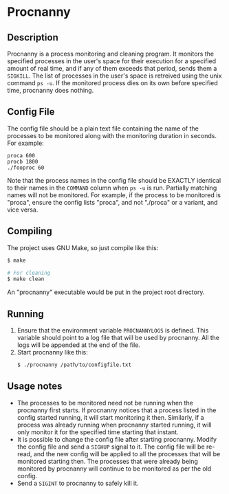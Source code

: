 # Procnanny
## Description
Procnanny is a process monitoring and cleaning program. It monitors the specified processes in the user's space for their execution for a specified amount of real time, and if any of them exceeds that period, sends them a ```SIGKILL```. The list of processes in the user's space is retreived using the unix command ```ps -u```. If the monitored process dies on its own before specified time, procnanny does nothing.

## Config File
The config file should be a plain text file containing the name of the processes to be monitored along with the monitoring duration in seconds. For example:

```
proca 600
procb 1800
./fooproc 60
```
Note that the process names in the config file should be EXACTLY identical to their names in the ```COMMAND``` column when ```ps -u``` is run. Partially matching names will not be monitored. For example, if the process to be monitored is "proca", ensure the config lists "proca", and not "./proca" or a variant, and vice versa.

## Compiling
The project uses GNU Make, so just compile like this:
```sh
$ make

# For cleaning
$ make clean
```
An "procnanny" executable would be put in the project root directory.


## Running
1. Ensure that the environment variable ```PROCNANNYLOGS``` is defined. This variable should point to a log file that will
be used by procnanny. All the logs will be appended at the end of the file.
2. Start procnanny like this:
    ```sh
    $ ./procnanny /path/to/configfile.txt
    ```
## Usage notes
* The processes to be monitored need not be running when the procnanny first starts. If procnanny notices that a process listed in the config started running, it will start monitoring it then. Similarly, if a process was already running when procnanny started running, it will only monitor it for the specified time starting that instant.
* It is possible to change the config file after starting procnanny. Modify the config file and send a ```SIGHUP``` signal to it. The config file will be re-read, and the new config will be applied to all the processes that will be monitored starting then. The processes that were already being monitored by procnanny will continue to be monitored as per the old config.
* Send a ```SIGINT``` to procnanny to safely kill it.